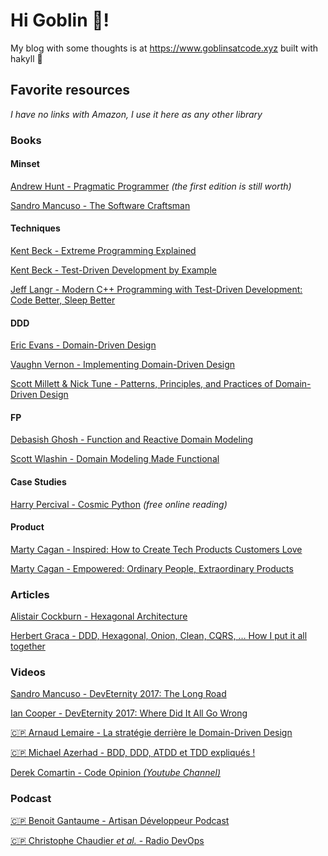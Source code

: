 # Hi Goblin 🤡!

My blog with some thoughts is at https://www.goblinsatcode.xyz built with hakyll 💚

## Favorite resources

_I have no links with Amazon, I use it here as any other library_

### Books

#### Minset

[Andrew Hunt - Pragmatic Programmer](https://www.amazon.fr/Pragmatic-Programmer-journey-mastery-Anniversary-ebook/dp/B07VRS84D1/) _(the first edition is still worth)_

[Sandro Mancuso - The Software Craftsman](https://www.amazon.fr/Software-Craftsman-Professionalism-Pragmatism-Pride/dp/0134052501/)

#### Techniques

[Kent Beck - Extreme Programming Explained](https://www.amazon.fr/Extreme-Programming-Explained-Embrace-Change/dp/0321278658/)

[Kent Beck - Test-Driven Development by Example](https://www.amazon.fr/Test-Driven-Development-Kent-Beck/dp/0321146530/)

[Jeff Langr - Modern C++ Programming with Test-Driven Development: Code Better, Sleep Better](https://www.amazon.com/Modern-Programming-Test-Driven-Development-Better/dp/1937785483)

#### DDD

[Eric Evans - Domain-Driven Design](https://www.amazon.fr/Domain-Driven-Design-Tackling-Complexity-Software/dp/0321125215/) 

[Vaughn Vernon - Implementing Domain-Driven Design](https://www.amazon.fr/Implementing-Domain-Driven-Design-Vaughn-Vernon/dp/0321834577/)

[Scott Millett & Nick Tune - Patterns, Principles, and Practices of Domain-Driven Design](https://www.amazon.fr/Patterns-Principles-Practices-Domain-Driven-Design/dp/1118714709/)

#### FP

[Debasish Ghosh - Function and Reactive Domain Modeling](https://www.amazon.fr/Function-Reactive-Domain-Modeling-Debasish/dp/1617292249)

[Scott Wlashin - Domain Modeling Made Functional](https://www.amazon.fr/Domain-Modeling-Made-Functional-Domain-Driven/dp/1680502549)

#### Case Studies

[Harry Percival - Cosmic Python](https://www.cosmicpython.com/book/preface.html) _(free online reading)_

#### Product

[Marty Cagan - Inspired: How to Create Tech Products Customers Love](https://www.amazon.fr/INSPIRED-Create-Products-Customers-English-ebook/dp/B077NRB36N)

[Marty Cagan - Empowered: Ordinary People, Extraordinary Products](https://www.amazon.fr/Empowered-Ordinary-People-Extraordinary-Products/dp/111969129X)

### Articles

[Alistair Cockburn - Hexagonal Architecture](https://alistair.cockburn.us/hexagonal-architecture/) 

[Herbert Graca - DDD, Hexagonal, Onion, Clean, CQRS, … How I put it all together](https://herbertograca.com/2017/11/16/explicit-architecture-01-ddd-hexagonal-onion-clean-cqrs-how-i-put-it-all-together/)

### Videos

[Sandro Mancuso - DevEternity 2017: The Long Road](https://youtu.be/vQDnW265XKU)

[Ian Cooper - DevEternity 2017: Where Did It All Go Wrong](https://youtu.be/EZ05e7EMOLM)

[🇨🇵 Arnaud Lemaire - La stratégie derrière le Domain-Driven Design](https://vimeo.com/420563208)

[🇨🇵 Michael Azerhad - BDD, DDD, ATDD et TDD expliqués !](https://www.youtube.com/watch?v=jxBmKvS7lAo)

[Derek Comartin - Code Opinion _(Youtube Channel)_](https://www.youtube.com/channel/UC3RKA4vunFAfrfxiJhPEplw)

### Podcast

[🇨🇵 Benoit Gantaume - Artisan Développeur Podcast](https://artisandeveloppeur.fr/podcast/)

[🇨🇵 Christophe Chaudier _et al._ - Radio DevOps](https://lydra.fr/radio-devops/)
